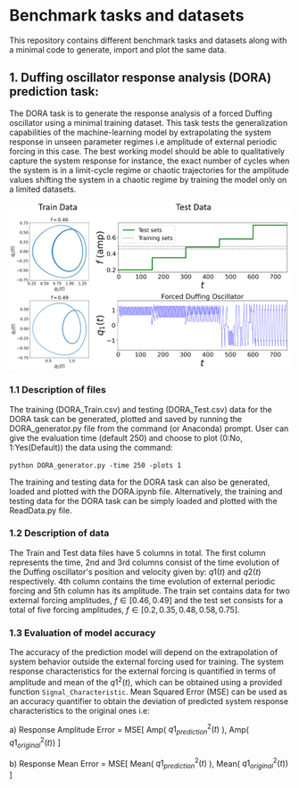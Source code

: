 # Benchmark tasks and datasets

This repository contains different benchmark tasks and datasets along with a minimal code to generate, import and plot the same data.

## 1. Duffing oscillator response analysis (DORA) prediction task:

The DORA task is to generate the response analysis of a forced Duffing oscillator using a minimal training dataset. This task tests the generalization capabilities of the machine-learning model by extrapolating the system response in unseen parameter regimes i.e amplitude of external periodic forcing in this case. The best working model should be able to qualitatively capture the system response for instance, the exact number of cycles when the system is in a limit-cycle regime or chaotic trajectories for the amplitude values shifting the system in a chaotic regime by training the model only on a limited datasets.

<p align="center">
<img src="https://github.com/maneesh51/Benchmark-Tasks/blob/bb41fa278823815ca984b40db618be6f6e0459e3/DORA_3.png">
</p>

### 1.1 Description of files
The training (DORA_Train.csv) and testing (DORA_Test.csv) data for the DORA task can be generated, plotted and saved by running the DORA_generator.py file from the command (or Anaconda) prompt. User can give the evaluation time (default 250) and choose to plot (0:No, 1:Yes(Default)) the data using the command:

```python DORA_generator.py -time 250 -plots 1```

The training and testing data for the DORA task can also be generated, loaded and plotted with the DORA.ipynb file. Alternatively, the training and testing data for the DORA task can be simply loaded and plotted with the ReadData.py file.


### 1.2 Description of data
The Train and Test data files have 5 columns in total. The first column represents the time, 2nd and 3rd columns consist of the time evolution of the Duffing oscillator's position and velocity given by: $q1(t)$ and $q2(t)$ respectively. 4th column contains the time evolution of external periodic forcing and 5th column has its amplitude. The train set contains data for two external forcing amplitudes, $f\in[0.46,0.49]$ and the test set consists for a total of five forcing amplitudes, $f\in[0.2,0.35,0.48,0.58,0.75]$. 

### 1.3 Evaluation of model accuracy
The accuracy of the prediction model will depend on the extrapolation of system behavior outside the external forcing used for training. The system response characteristics for the external forcing is quantified in terms of amplitude and mean of the $q1^{2}(t)$, which can be obtained using a provided function $\texttt{Signal_Characteristic}$. Mean Squared Error (MSE) can be used as an accuracy quantifier to obtain the deviation of predicted system response characteristics to the original ones i.e:

a) Response Amplitude Error = MSE[ Amp(  $q1_{prediction}^{2}(t)$  ), Amp( $q1_{original}^{2}(t))$ ]
                  
b) Response Mean Error = MSE[ Mean( $q1_{prediction}^{2}(t)$ ), Mean( $q1_{original}^{2}(t))$ ]
